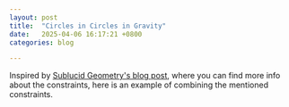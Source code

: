 ```yaml
---
layout: post
title:  "Circles in Circles in Gravity"
date:   2025-04-06 16:17:21 +0800
categories: blog

---
```

Inspired by [Sublucid Geometry's blog post](https://zalo.github.io/blog/constraints/), where you can find more info about the constraints, here is an example of combining the mentioned constraints.

<canvas id="circlesInCirclesCanvas" width="890" height="890"></canvas>
<script src="../../../../assets/js/src/util.js"></script>
<script src="../../../../assets/js/src/vector.js"></script>
<script src="../../../../assets/js/src/input.js"></script>
<script src="../../../../assets/js/src/environment.js"></script>
<script src="../../../../assets/js/src/drawables/chains.js"></script>
<script src="../../../../assets/js/src/drawables/constrained_point.js"></script>
<script src="../../../../assets/js/src/drawables/mouse_circle.js"></script>
<script src="../../../../assets/js/circles_in_circles.js"></script>
